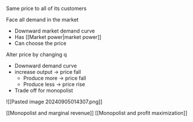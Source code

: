 Same price to all of its customers

Face all demand in the market
- Downward market demand curve
- Has [[Market power|market power]]
- Can choose the price

 Alter price by changing q
 - Downward demand curve
 - increase output -> price fall
	 - Produce more -> price fall
	 - Produce less -> price rise
- Trade off for monopolist

![[Pasted image 20240905014307.png]]

[[Monopolist and marginal revenue]]
[[Monopolist and profit maximization]]
